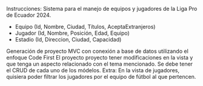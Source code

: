 Instrucciones:
Sistema para el manejo de equipos y jugadores de la Liga Pro de Ecuador 2024.

- Equipo (Id, Nombre, Ciudad, Títulos, AceptaExtranjeros)
- Jugador (Id, Nombre, Posición, Edad, Equipo)
- Estadio (Id, Direccion, Ciudad, Capacidad)
  
Generación de proyecto MVC con conexión a base de datos utilizando el enfoque Code First
El proyecto proyecto tener modificaciones en la vista y que tenga un aspecto relacionado con el tema mencionado.
Se debe tener el CRUD de cada uno de los módelos.
Extra: En la vista de jugadores, quisiera poder filtrar los jugadores por el equipo de fútbol al que pertencen. 
